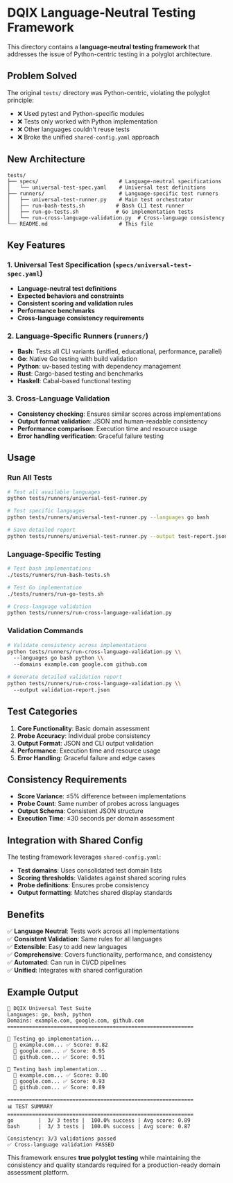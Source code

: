 # DQIX Language-Neutral Testing Framework

This directory contains a **language-neutral testing framework** that addresses the issue of Python-centric testing in a polyglot architecture.

## Problem Solved

The original `tests/` directory was Python-centric, violating the polyglot principle:
- ❌ Used pytest and Python-specific modules
- ❌ Tests only worked with Python implementation  
- ❌ Other languages couldn't reuse tests
- ❌ Broke the unified `shared-config.yaml` approach

## New Architecture

```
tests/
├── specs/                          # Language-neutral specifications
│   └── universal-test-spec.yaml    # Universal test definitions
├── runners/                        # Language-specific test runners
│   ├── universal-test-runner.py    # Main test orchestrator
│   ├── run-bash-tests.sh          # Bash CLI test runner
│   ├── run-go-tests.sh            # Go implementation tests
│   └── run-cross-language-validation.py  # Cross-language consistency
└── README.md                       # This file
```

## Key Features

### 1. Universal Test Specification (`specs/universal-test-spec.yaml`)
- **Language-neutral test definitions**
- **Expected behaviors and constraints**
- **Consistent scoring and validation rules**
- **Performance benchmarks**
- **Cross-language consistency requirements**

### 2. Language-Specific Runners (`runners/`)
- **Bash**: Tests all CLI variants (unified, educational, performance, parallel)
- **Go**: Native Go testing with build validation
- **Python**: uv-based testing with dependency management
- **Rust**: Cargo-based testing and benchmarks
- **Haskell**: Cabal-based functional testing

### 3. Cross-Language Validation
- **Consistency checking**: Ensures similar scores across implementations
- **Output format validation**: JSON and human-readable consistency
- **Performance comparison**: Execution time and resource usage
- **Error handling verification**: Graceful failure testing

## Usage

### Run All Tests
```bash
# Test all available languages
python tests/runners/universal-test-runner.py

# Test specific languages
python tests/runners/universal-test-runner.py --languages go bash

# Save detailed report
python tests/runners/universal-test-runner.py --output test-report.json
```

### Language-Specific Testing
```bash
# Test bash implementations
./tests/runners/run-bash-tests.sh

# Test Go implementation  
./tests/runners/run-go-tests.sh

# Cross-language validation
python tests/runners/run-cross-language-validation.py
```

### Validation Commands
```bash
# Validate consistency across implementations
python tests/runners/run-cross-language-validation.py \\
  --languages go bash python \\
  --domains example.com google.com github.com

# Generate detailed validation report
python tests/runners/run-cross-language-validation.py \\
  --output validation-report.json
```

## Test Categories

1. **Core Functionality**: Basic domain assessment
2. **Probe Accuracy**: Individual probe consistency  
3. **Output Format**: JSON and CLI output validation
4. **Performance**: Execution time and resource usage
5. **Error Handling**: Graceful failure and edge cases

## Consistency Requirements

- **Score Variance**: ≤5% difference between implementations
- **Probe Count**: Same number of probes across languages
- **Output Schema**: Consistent JSON structure
- **Execution Time**: ≤30 seconds per domain assessment

## Integration with Shared Config

The testing framework leverages `shared-config.yaml`:
- **Test domains**: Uses consolidated test domain lists
- **Scoring thresholds**: Validates against shared scoring rules
- **Probe definitions**: Ensures probe consistency
- **Output formatting**: Matches shared display standards

## Benefits

✅ **Language Neutral**: Tests work across all implementations  
✅ **Consistent Validation**: Same rules for all languages  
✅ **Extensible**: Easy to add new languages  
✅ **Comprehensive**: Covers functionality, performance, and consistency  
✅ **Automated**: Can run in CI/CD pipelines  
✅ **Unified**: Integrates with shared configuration

## Example Output

```
🚀 DQIX Universal Test Suite
Languages: go, bash, python
Domains: example.com, google.com, github.com
============================================================

🐹 Testing go implementation...
  📍 example.com... ✅ Score: 0.82
  📍 google.com... ✅ Score: 0.95
  📍 github.com... ✅ Score: 0.91

🐚 Testing bash implementation...
  📍 example.com... ✅ Score: 0.80
  📍 google.com... ✅ Score: 0.93
  📍 github.com... ✅ Score: 0.89

============================================================
📊 TEST SUMMARY
============================================================
go        |  3/ 3 tests |  100.0% success | Avg score: 0.89
bash      |  3/ 3 tests |  100.0% success | Avg score: 0.87

Consistency: 3/3 validations passed
✅ Cross-language validation PASSED
```

This framework ensures **true polyglot testing** while maintaining the consistency and quality standards required for a production-ready domain assessment platform.
